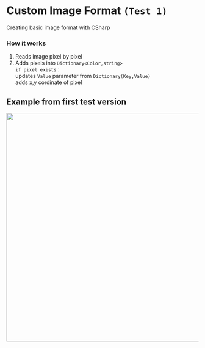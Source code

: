 # Custom Image Format `(Test 1)`
Creating basic image format with CSharp


### How it works
1. Reads image pixel by pixel      
2. Adds pixels into `Dictionary<Color,string>`  
    `if pixel exists` :     
        updates `Value` parameter from `Dictionary(Key,Value)`  
        adds x,y cordinate of pixel 

## Example from first test version
<img width="600" height="600" src="https://github.com/REFUPANKER/CustomImageFormat/assets/68808212/046e21e2-3848-429b-841c-3804d9a3fbf7">
